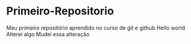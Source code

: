 # Primeiro-Repositorio

Meu primeiro repositório aprendido no curso de git e github
Hello world
Alterei algo
Mudei essa alteração
